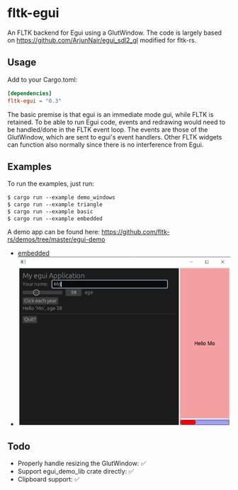 # fltk-egui

An FLTK backend for Egui using a GlutWindow. The code is largely based on https://github.com/ArjunNair/egui_sdl2_gl modified for fltk-rs.

## Usage
Add to your Cargo.toml:
```toml
[dependencies]
fltk-egui = "0.3"
```

The basic premise is that egui is an immediate mode gui, while FLTK is retained. To be able to run Egui code, events and redrawing would need to be handled/done in the FLTK event loop. The events are those of the GlutWindow, which are sent to egui's event handlers. Other FLTK widgets can function also normally since there is no interference from Egui.

## Examples
To run the examples, just run:
```
$ cargo run --example demo_windows
$ cargo run --example triangle
$ cargo run --example basic
$ cargo run --example embedded
```

A demo app can be found here:
https://github.com/fltk-rs/demos/tree/master/egui-demo

- [embedded](examples/embedded.rs)
- ![alt_test](screenshots/egui.jpg)

## Todo
- Properly handle resizing the GlutWindow: ✅
- Support egui_demo_lib crate directly: ✅
- Clipboard support: ✅
